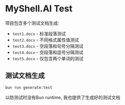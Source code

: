 # MyShell.AI Test

项目包含多个测试文档生成:

- `test1.docx` - 标准段落测试
- `test2.docx` - 不同格式属性值测试
- `test3.docx` - 空段落和句号分隔测试
- `test4.docx` - 空段落和逗号分隔测试
- `test5.docx` - 仅包含两个单词的测试

## 测试文档生成

```bun run generate:test```

以防测试时没有Bun runtime, 我也提供了生成好的测试文档